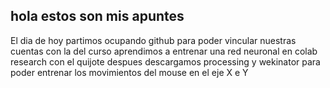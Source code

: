 hola estos son mis apuntes
---------------------------
El dia de hoy partimos ocupando github para poder vincular nuestras cuentas con la del curso
aprendimos a entrenar una red neuronal en colab research con el quijote
despues descargamos processing y wekinator para poder entrenar los movimientos del mouse en el eje X e Y
